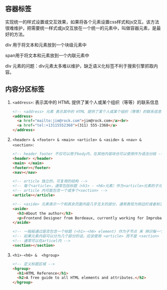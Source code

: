 ## 容器标签
实现统一的样式设置或交互效果，如果将各个元素设置css样式和js交互。该方法很难维护，把需要统一样式或js交互放在一个统一的元素中，叫做容器元素，是最好的方法。

div 用于将文本和元素放到一个块级元素中

span用于将文本和元素放到一个内联元素中

div 元素的问题：div元素太多难以维护，缺乏语义化标签不利于搜索引擎抓取内容。
## 内容分区标签
1. `<address>`: 表示其中的 HTML 提供了某个人或某个组织（等等）的联系信息
    ```html
    <!-- <address> 元素 表示其中的 HTML 提供了某个人或某个组织（等等）的联系信息 -->
    <address>
      <a href="mailto:jim@rock.com">jim@rock.com</a><br>
      <a href="tel:+13115552368">(311) 555-2368</a>
    </address>
    ```

2. `<header> & <footer> & <main> <article> & <aside> & <nav> & <section>`:
    ```html
    <!-- header footer 不仅可以用于body内，在其他内容块也可以使用作为语法分段 -->
    <header> </header>
    <main> </main>
    <footer></footer>
    <nav></nav>

    <!-- article 独立的，可复用的结构 -->
    <!-- 每个<article>，通常包括标题（<h1> - <h6>元素）作为<article>元素的子元素 -->
    <!-- article 内可能包含一个或多个<section> -->
    <article></article>

    <!-- <aside> 元素表示一个和其余页面内容几乎无关的部分，通常表现为侧边栏或者标注框-->
    <aside>
      <h3>About the author</h3>
      <p>Frontend Designer from Bordeaux, currently working for Improbable in sunny London.</p>
    </aside>

    <!-- 一般般通过是否包含一个标题 (<h1>-<h6> element) 作为子节点 来 辨识每一个<section> -->
    <!-- 如果元素内容可以分为几个部分的话，应该使用 <article> 而不是 <section> -->
    <!-- 通常可以在articel内 -->
    <section></section>
    ```

3. `<h1>-<h6> &  <hgroup>`
    ```html
    <!-- 定义标题区域 -->
    <hgroup>
      <h1>HTML Reference</h1>
      <h2>A free guide to all HTML elements and attributes.</h2>
    </hgroup>
    ```